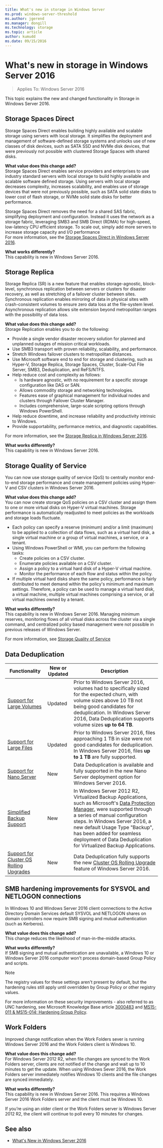 ```yaml
---
title: What's new in storage in Windows Server
ms.prod: windows-server-threshold
ms.author: jgerend
ms.manager: dongill
ms.technology: storage
ms.topic: article
author: kumudd
ms.date: 09/15/2016
--- 
```

# What's new in storage in Windows Server 2016

>Applies To: Windows Server 2016

This topic explains the new and changed functionality in Storage in Windows Server 2016.

## <a name="s2d"></a>Storage Spaces Direct  
Storage Spaces Direct enables building highly available and scalable storage using servers with local storage. It simplifies the deployment and management of software-defined storage systems and unlocks use of new classes of disk devices, such as SATA SSD and NVMe disk devices, that were previously not possible with clustered Storage Spaces with shared disks.  

**What value does this change add?**  
Storage Spaces Direct enables service providers and enterprises to use industry standard servers with local storage to build highly available and scalable software defined storage. Using servers with local storage decreases complexity, increases scalability, and enables use of storage devices that were not previously possible, such as SATA solid state disks to lower cost of flash storage, or NVMe solid state disks for better performance.  

Storage Spaces Direct removes the need for a shared SAS fabric, simplifying deployment and configuration. Instead it uses the network as a storage fabric, leveraging SMB3 and SMB Direct (RDMA) for high-speed, low-latency CPU efficient storage. To scale out, simply add more servers to increase storage capacity and I/O performance  
For more information, see the [Storage Spaces Direct in Windows Server 2016](storage-spaces/storage-spaces-direct-overview.md).  

**What works differently?**  
This capability is new in Windows Server 2016.  

## <a name="storage-replica"></a>Storage Replica  
Storage Replica (SR) is a new feature that enables storage-agnostic, block-level, synchronous replication between servers or clusters for disaster recovery, as well as stretching of a failover cluster between sites. Synchronous replication enables mirroring of data in physical sites with crash-consistent volumes to ensure zero data loss at the file-system level. Asynchronous replication allows site extension beyond metropolitan ranges with the possibility of data loss.  

**What value does this change add?**  
Storage Replication enables you to do the following:  

* Provide a single vendor disaster recovery solution for planned and unplanned outages of mission critical workloads.
* Use SMB3 transport with proven reliability, scalability, and performance.
* Stretch Windows failover clusters to metropolitan distances.
* Use Microsoft software end to end for storage and clustering, such as Hyper-V, Storage Replica, Storage Spaces, Cluster, Scale-Out File Server, SMB3, Deduplication, and ReFS/NTFS.
* Help reduce cost and complexity as follows: 
    * Is hardware agnostic, with no requirement for a specific storage configuration like DAS or SAN.
    * Allows commodity storage and networking technologies.
    * Features ease of graphical management for individual nodes and clusters through Failover Cluster Manager.
    * Includes comprehensive, large-scale scripting options through Windows PowerShell. 
* Help reduce downtime, and increase reliability and productivity intrinsic to Windows.  
* Provide supportability, performance metrics, and diagnostic capabilities.  

For more information, see the [Storage Replica in Windows Server 2016](storage-replica/storage-replica-overview.md).  

**What works differently?**  
This capability is new in Windows Server 2016.  

## <a name="storage-qos"></a>Storage Quality of Service  
You can now use storage quality of service (QoS) to centrally monitor end-to-end storage performance and create management policies using Hyper-V and CSV clusters in Windows Server 2016.  

**What value does this change add?**  
You can now create storage QoS policies on a CSV cluster and assign them to one or more virtual disks on Hyper-V virtual machines. Storage performance is automatically readjusted to meet policies as the workloads and storage loads fluctuate.  

* Each policy can specify a reserve (minimum) and/or a limit (maximum) to be applied to a collection of data flows, such as a virtual hard disk, a single virtual machine or a group of virtual machines, a service, or a tenant.  
* Using Windows PowerShell or WMI, you can perform the following tasks:  
    * Create policies on a CSV cluster.
    * Enumerate policies available on a CSV cluster.
    * Assign a policy to a virtual hard disk of a Hyper-V virtual machine. 
    * Monitor the performance of each flow and status within the policy.  
* If multiple virtual hard disks share the same policy, performance is fairly distributed to meet demand within the policy's minimum and maximum settings. Therefore, a policy can be used to manage a virtual hard disk, a virtual machine, multiple virtual machines comprising a service, or all virtual machines owned by a tenant.  

**What works differently?**  
This capability is new in Windows Server 2016. Managing minimum reserves, monitoring flows of all virtual disks across the cluster via a single command, and centralized policy based management were not possible in previous releases of Windows Server.  

For more information, see [Storage Quality of Service](storage-qos/storage-qos-overview.md)

## <a name="dedup"></a>Data Deduplication  
| Functionality | New or Updated | Description |
|---------------|----------------|-------------|
| [Support for Large Volumes](data-deduplication/whats-new.md#large-volume-support) | Updated | Prior to Windows Server 2016, volumes had to specifically sized for the expected churn, with volume sizes above 10 TB not being good candidates for deduplication. In Windows Server 2016, Data Deduplication supports volume sizes **up to 64 TB**. |
| [Support for Large Files](data-deduplication/whats-new.md#large-file-support) | Updated | Prior to Windows Server 2016, files approaching 1 TB in size were not good candidates for deduplication. In Windows Server 2016, files **up to 1 TB** are fully supported. |
| [Support for Nano Server](data-deduplication/whats-new.md#nano-server-support) | New | Data Deduplication is available and fully supported in the new Nano Server deployment option for Windows Server 2016. |
| [Simplified Backup Support](data-deduplication/whats-new.md#simple-backup-support) | New | In Windows Server 2012 R2, Virtualized Backup Applications, such as Microsoft's [Data Protection Manager](https://technet.microsoft.com/en-us/library/hh758173.aspx), were supported through a series of manual configuration steps. In Windows Server 2016, a new default Usage Type "Backup", has been added for seamless deployment of Data Deduplication for Virtualized Backup Applications. |
| [Support for Cluster OS Rolling Upgrades](data-deduplication/whats-new.md#cluster-upgrade-support) | New | Data Deduplication fully supports the new [Cluster OS Rolling Upgrade](../failover-clustering/cluster-operating-system-rolling-upgrade.md) feature of Windows Server 2016. |

## <a name="smb-hardening-improvements"></a>SMB hardening improvements for SYSVOL and NETLOGON connections  
In Windows 10 and Windows Server 2016 client connections to the Active Directory Domain Services default SYSVOL and NETLOGON shares on domain controllers now require SMB signing and mutual authentication (such as Kerberos).   

**What value does this change add?**  
This change reduces the likelihood of man-in-the-middle attacks.   

**What works differently?**  
If SMB signing and mutual authentication are unavailable, a Windows 10 or Windows Server 2016 computer won't process domain-based Group Policy and scripts.  

> [!NOTE]  
> The registry values for these settings aren't present by default, but the hardening rules still apply until overridden by Group Policy or other registry values.  

For more information on these security improvements - also referred to as UNC hardening, see Microsoft Knowledge Base article [3000483](http://support.microsoft.com/kb/3000483) and [MS15-011 & MS15-014: Hardening Group Policy](http://blogs.technet.microsoft.com/srd/2015/02/10/ms15-011-ms15-014-hardening-group-policy).  

## Work Folders
Improved change notification when the Work Folders sever is running Windows Server 2016 and the Work Folders client is Windows 10.

**What value does this change add?**<br>
For Windows Server 2012 R2, when file changes are synced to the Work Folders server, clients are not notified of the change and wait up to 10 minutes to get the update.  When using Windows Sever 2016, the Work Folders server immediately notifies Windows 10 clients and the file changes are synced immediately.

**What works differently?**<br>
This capability is new in Windows Server 2016. This requires a Windows Server 2016 Work Folders server and the client must be Windows 10.

If you’re using an older client or the Work Folders server is Windows Server 2012 R2, the client will continue to poll every 10 minutes for changes.


## See also  
* [What's New in Windows Server 2016](../get-started/What-s-New-in-Windows-Server-2016-Technical-Preview-5.md)  
